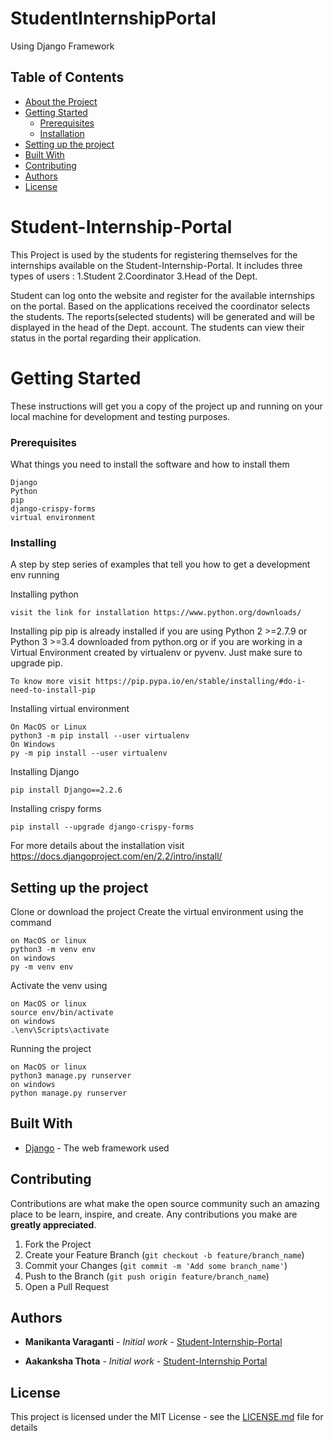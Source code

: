 # StudentInternshipPortal
Using Django Framework

## Table of Contents

* [About the Project](#student-internship-portal)
* [Getting Started](#getting-started)
  * [Prerequisites](#prerequisites)
  * [Installation](#installing)
* [Setting up the project](#setting-up-the-project)
* [Built With](#built-with)
* [Contributing](#contributing)
* [Authors](#authors)
* [License](#license)

# Student-Internship-Portal
This Project is used by the students for registering themselves for the internships available on the Student-Internship-Portal. It includes three types of  users :
1.Student
2.Coordinator
3.Head of the Dept.

Student can log onto the website and register for the available internships on the portal. Based on the applications received the coordinator selects the students. The reports(selected students) will be generated and will be displayed in the head of the Dept. account. The students can view their status in the portal regarding their application. 

# Getting Started

These instructions will get you a copy of the project up and running on your local machine for development and testing purposes.

### Prerequisites

What things you need to install the software and how to install them

```
Django
Python
pip
django-crispy-forms
virtual environment

```

### Installing

A step by step series of examples that tell you how to get a development env running

Installing python

```
visit the link for installation https://www.python.org/downloads/
```
Installing pip
pip is already installed if you are using Python 2 >=2.7.9 or Python 3 >=3.4 downloaded from python.org or if you are working in a Virtual Environment
 created by virtualenv or pyvenv. Just make sure to upgrade pip.
```
To know more visit https://pip.pypa.io/en/stable/installing/#do-i-need-to-install-pip
```

Installing virtual environment
```
On MacOS or Linux
python3 -m pip install --user virtualenv
On Windows
py -m pip install --user virtualenv
```
Installing Django

```
pip install Django==2.2.6
```
Installing crispy forms
```
pip install --upgrade django-crispy-forms
```
For more details about the installation visit https://docs.djangoproject.com/en/2.2/intro/install/

## Setting up the project

Clone or download the project
Create the virtual environment using the command

```
on MacOS or linux
python3 -m venv env
on windows
py -m venv env
```
Activate the venv using
```
on MacOS or linux
source env/bin/activate
on windows
.\env\Scripts\activate
```
Running the project
```
on MacOS or linux
python3 manage.py runserver
on windows 
python manage.py runserver
```


## Built With

* [Django](https://www.djangoproject.com) - The web framework used

## Contributing

Contributions are what make the open source community such an amazing place to be learn, inspire, and create. Any contributions you make are **greatly appreciated**.

1. Fork the Project
2. Create your Feature Branch (`git checkout -b feature/branch_name`)
3. Commit your Changes (`git commit -m 'Add some branch_name'`)
4. Push to the Branch (`git push origin feature/branch_name`)
5. Open a Pull Request

## Authors

* **Manikanta Varaganti** - *Initial work* - [Student-Internship-Portal](https://github.com/m2i101/Student-Internship-Portal)

* **Aakanksha Thota** - *Initial work* - [Student-Internship Portal](https://github.com/Aakanksha-Thota/Student-Internship-Portal)


## License

This project is licensed under the MIT License - see the [LICENSE.md](LICENSE.md) file for details





